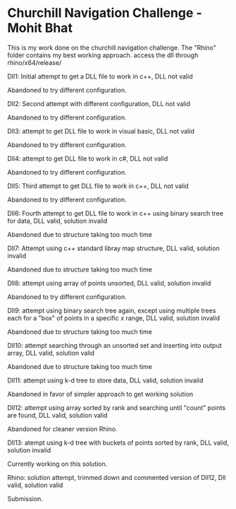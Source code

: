 #  Churchill Navigation Challenge - Mohit Bhat

This is my work done on the churchill navigation challenge.
The "Rhino" folder contains my best working approach. access the dll through rhino/x64/release/


Dll1:
Initial attempt to get a DLL file to work in c++, DLL not valid

Abandoned to try different configuration.


Dll2:
Second attempt with different configuration, DLL not valid

Abandoned to try different configuration.


Dll3:
attempt to get DLL file to work in visual basic, DLL not valid

Abandoned to try different configuration.


Dll4:
attempt to get DLL file to work in c#, DLL not valid

Abandoned to try different configuration.


Dll5:
Third attempt to get DLL file to work in c++, DLL not valid

Abandoned to try different configuration.


Dll6:
Fourth attempt to get DLL file to work in c++ using binary search tree for data, DLL valid, solution invalid

Abandoned due to structure taking too much time


Dll7:
Attempt using c++ standard libray map structure, DLL valid, solution invalid

Abandoned due to structure taking too much time


Dll8:
attempt using array of points unsorted, DLL valid, solution invalid

Abandoned to try different configuration.


Dll9:
attempt using binary search tree again, except using multiple trees each for a "box" of points in a specific x range, DLL valid, solution invalid

Abandoned due to structure taking too much time


Dll10:
attempt searching through an unsorted set and inserting into output array, DLL valid, solution valid

Abandoned due to structure taking too much time


Dll11:
attempt using k-d tree to store data, DLL valid, solution invalid

Abandoned in favor of simpler approach to get working solution


Dll12:
attempt using array sorted by rank and searching until "count" points are found, DLL valid, solution valid

Abandoned for cleaner version Rhino.


Dll13:
atempt using k-d tree with buckets of points sorted by rank, DLL valid, solution invalid

Currently working on this solution.


Rhino:
solution attempt, trimmed down and commented version of Dll12, Dll valid, solution valid

Submission.
